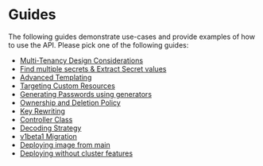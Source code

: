 # Guides

The following guides demonstrate use-cases and provide examples of how to use
the API. Please pick one of the following guides:

* [Multi-Tenancy Design Considerations](multi-tenancy.md)
* [Find multiple secrets & Extract Secret values](getallsecrets.md)
* [Advanced Templating](templating.md)
* [Targeting Custom Resources](targeting-custom-resources.md)
* [Generating Passwords using generators](generator.md)
* [Ownership and Deletion Policy](ownership-deletion-policy.md)
* [Key Rewriting](datafrom-rewrite.md)
* [Controller Class](controller-class.md)
* [Decoding Strategy](decoding-strategy.md)
* [v1beta1 Migration](v1beta1.md)
* [Deploying image from main](using-latest-image.md)
* [Deploying without cluster features](disable-cluster-features.md)
